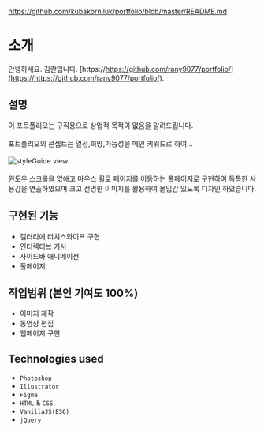 https://github.com/kubakorniluk/portfolio/blob/master/README.md


# 소개
안녕하세요. 김란입니다.
[https://https://github.com/rany9077/portfolio/](https://https://github.com/rany9077/portfolio/).

## 설명
이 포트폴리오는 구직용으로 상업적 목적이 없음을 알려드립니다.<br/><br/>
포트폴리오의 콘셉트는 열정,희망,가능성을  메인 키워드로 하여...<br/><br/>
![styleGuide view](/app-screenshot.png)<br/><br/>
윈도우 스크롤을 없애고 마우스 휠로 페이지를 이동하는 풀페이지로 구현하여 독특한 사용감을 연출하였으며
크고 선명한 이미지를 활용하여 몰입감 있도록 디자인 하였습니다.

## 구현된 기능
* 갤러리에 터치스와이프 구현
* 인터렉티브 커서
* 사이드바 애니메이션
* 풀페이지 


## 작업범위 (본인 기여도 100%)
* 이미지 제작
* 동영상 편집
* 웹페이지 구현

## Technologies used
* ```Photoshop```
* ```Illustrator```
* ```Figma```
* ```HTML``` & ```CSS```
* ```VanillaJS(ES6)```
* ```jQuery```
